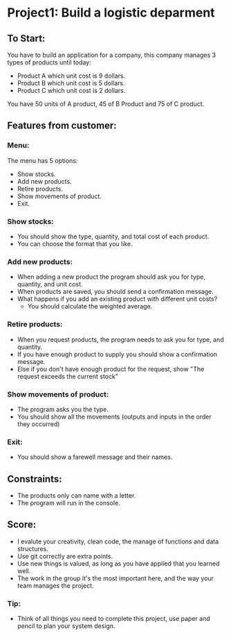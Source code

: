 # Project1: Build a logistic deparment

## To Start:
You have to build an application for a company, this company manages 3 types of products until today:
- Product A which unit cost is 9 dollars.
- Product B which unit cost is 5 dollars.
- Product C which unit cost is 2 dollars.

You have 50 units of A product, 45 of B Product and 75 of C product.

## Features from customer:

### Menu:
The menu has 5 options:  
- Show stocks.
- Add new products.
- Retire products.
- Show movements of product.
- Exit.

### Show stocks:
- You should show the type, quantity, and total cost of each product. 
- You can choose the format that you like.

### Add new products:
- When adding a new product the program should ask you for type, quantity, and unit cost.
- When products are saved, you should send a confirmation message.
- What happens if you add an existing product with different unit costs?
    - You should calculate the weighted average.

### Retire products:
- When you request products, the program needs to ask you for type, and quantity.
- If you have enough product to supply you should show a confirmation message.
- Else if you don't have enough product for the request, show "The request exceeds the current stock"

### Show movements of product:
- The program asks you the type.
- You should show all the movements (outputs and inputs in the order they occurred)

### Exit:
- You should show a farewell message and their names.

## Constraints:

- The products only can name with a letter.
- The program will run in the console.

## Score:
- I evalute your creativity, clean code, the manage of functions and data structures.
- Use git correctly are extra points.
- Use new things is valued, as long as you have applied that you learned well.
- The work in the group it's the most important here, and the way your team manages the project.


### Tip:
- Think of all things you need to complete this project, use paper and pencil to plan your system design.